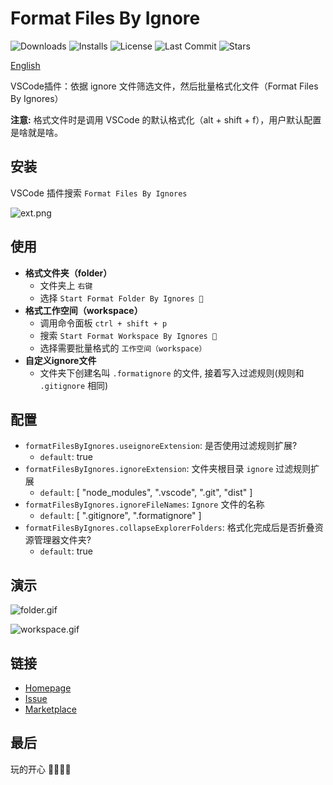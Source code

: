# Format Files By Ignore

<p>
  <img alt="Downloads" src="https://img.shields.io/visual-studio-marketplace/d/xiaohuohumax.format-files-by-ignores">
  <img alt="Installs" src="https://img.shields.io/visual-studio-marketplace/i/xiaohuohumax.format-files-by-ignores">
  <img alt="License" src="https://img.shields.io/github/license/xiaohuohumax/format-files-by-ignores.svg"/>
  <img alt="Last Commit" src="https://img.shields.io/github/last-commit/xiaohuohumax/format-files-by-ignores.svg"/>
  <img alt="Stars" src="https://img.shields.io/github/stars/xiaohuohumax/format-files-by-ignores.svg"/>
</p>

[English](./README.md)

VSCode插件：依据 ignore 文件筛选文件，然后批量格式化文件（Format Files By Ignores）

**注意:** 格式文件时是调用 VSCode 的默认格式化（alt + shift + f），用户默认配置是啥就是啥。

## 安装

VSCode 插件搜索 `Format Files By Ignores`

![ext.png](https://cdn.jsdelivr.net/gh/xiaohuohumax/format-files-by-ignores/images/ext.png)

## 使用

+ **格式文件夹（folder）**
    + 文件夹上 `右键`
    + 选择 `Start Format Folder By Ignores 📂`
+ **格式工作空间（workspace）**
    + 调用命令面板 `ctrl + shift + p`
    + 搜索 `Start Format Workspace By Ignores 📂`
    + 选择需要批量格式的 `工作空间（workspace）`
+ **自定义ignore文件**
    + 文件夹下创建名叫 `.formatignore` 的文件, 接着写入过滤规则(规则和 `.gitignore` 相同)

## 配置

- `formatFilesByIgnores.useignoreExtension`: 是否使用过滤规则扩展?
  - `default`: true
- `formatFilesByIgnores.ignoreExtension`: 文件夹根目录 `ignore` 过滤规则扩展
  - `default`: [ "node_modules", ".vscode", ".git", "dist" ]
- `formatFilesByIgnores.ignoreFileNames`: `Ignore` 文件的名称
  - `default`: [ ".gitignore", ".formatignore" ]
- `formatFilesByIgnores.collapseExplorerFolders`: 格式化完成后是否折叠资源管理器文件夹?
  - `default`: true

## 演示

![folder.gif](https://cdn.jsdelivr.net/gh/xiaohuohumax/format-files-by-ignores/images/folder.gif)

![workspace.gif](https://cdn.jsdelivr.net/gh/xiaohuohumax/format-files-by-ignores/images/workspace.gif)

## 链接

- [Homepage](https://github.com/xiaohuohumax/format-files-by-ignores#readme)
- [Issue](https://github.com/xiaohuohumax/format-files-by-ignores/issues)
- [Marketplace](https://marketplace.visualstudio.com/items?itemName=xiaohuohumax.format-files-by-ignores)

## 最后

玩的开心 🎉🎉🎉🎉

